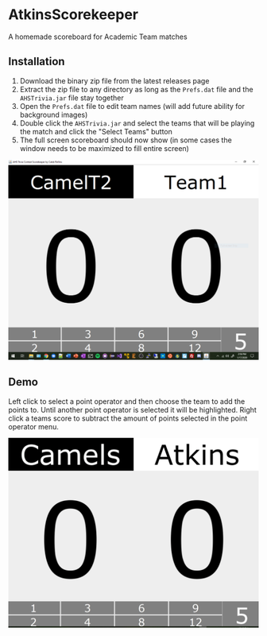 # AtkinsScorekeeper
A homemade scoreboard for Academic Team matches

## Installation
1. Download the binary zip file from the latest releases page
2. Extract the zip file to any directory as long as the `Prefs.dat` file and the `AHSTrivia.jar` file stay together
3. Open the `Prefs.dat` file to edit team names (will add future ability for background images)
4. Double click the `AHSTrivia.jar` and select the teams that will be playing the match and click the "Select Teams" button
5. The full screen scoreboard should now show (in some cases the window needs to be maximized to fill entire screen)

![](https://raw.githubusercontent.com/crollins18/AtkinsScorekeeper/master/helpimgs/board.PNG)

## Demo
Left click to select a point operator and then choose the team to add the points to. Until another point operator is selected it will be highlighted. Right click a teams score to subtract the amount of points selected in the point operator menu.

![](https://raw.githubusercontent.com/crollins18/AtkinsScorekeeper/master/helpimgs/action.gif)
